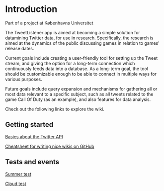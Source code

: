 # Introduction #

Part of a project at Københavns Universitet

The TweetListener app is aimed at becoming a simple solution for datamining Twitter data, for use in research. Specifically, the research is aimed at the dynamics of the public discussing games in relation to games' release dates.

Current goals include creating a user-friendly tool for setting up the Tweet stream, and giving the option for a long-term connection which continuously feeds data into a database. As a long-term goal, the tool should be customizable enough to be able to connect in multiple ways for various purposes.

Future goals include query expansion and mechanisms for gathering all or most data relevant to a specific subject, such as all tweets related to the game Call Of Duty (as an example), and also features for data analysis.

Check out the following links to explore the wiki.

## Getting started

[Basics about the Twitter API](basicTwitterApi.md)

[Cheatsheet for writing nice wikis on GitHub](https://github.com/adam-p/markdown-here/wiki/Markdown-Cheatsheet)

## Tests and events

[Summer test](tests/summer.md)

[Cloud test](cloud/intro.md)
